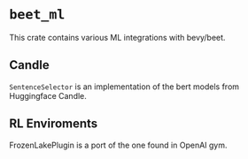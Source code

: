 # `beet_ml`

This crate contains various ML integrations with bevy/beet.

## Candle

`SentenceSelector` is an implementation of the bert models from Huggingface Candle.

## RL Enviroments

FrozenLakePlugin is a port of the one found in OpenAI gym.

